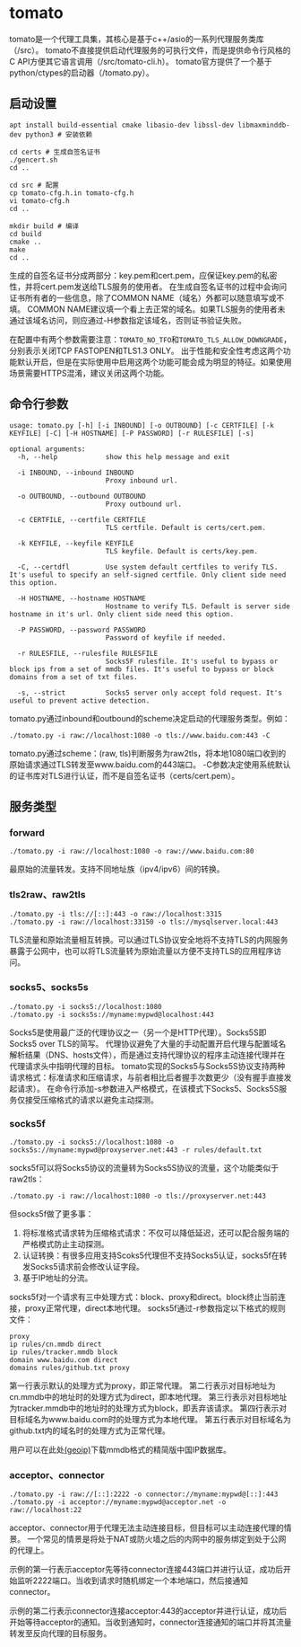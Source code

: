 # tomato

tomato是一个代理工具集，其核心是基于c++/asio的一系列代理服务类库（/src）。
tomato不直接提供启动代理服务的可执行文件，而是提供命令行风格的C API方便其它语言调用（/src/tomato-cli.h）。
tomato官方提供了一个基于python/ctypes的启动器（/tomato.py）。

## 启动设置

```
apt install build-essential cmake libasio-dev libssl-dev libmaxminddb-dev python3 # 安装依赖

cd certs # 生成自签名证书
./gencert.sh
cd ..

cd src # 配置
cp tomato-cfg.h.in tomato-cfg.h
vi tomato-cfg.h
cd ..

mkdir build # 编译
cd build
cmake ..
make
cd ..
```

生成的自签名证书分成两部分：key.pem和cert.pem，应保证key.pem的私密性，并将cert.pem发送给TLS服务的使用者。
在生成自签名证书的过程中会询问证书所有者的一些信息，除了COMMON NAME（域名）外都可以随意填写或不填。
COMMON NAME建议填一个看上去正常的域名。如果TLS服务的使用者未通过该域名访问，则应通过-H参数指定该域名，否则证书验证失败。

在配置中有两个参数需要注意：`TOMATO_NO_TFO`和`TOMATO_TLS_ALLOW_DOWNGRADE`，分别表示关闭TCP FASTOPEN和TLS1.3 ONLY。
出于性能和安全性考虑这两个功能默认开启，但是在实际使用中启用这两个功能可能会成为明显的特征。如果使用场景需要HTTPS混淆，建议关闭这两个功能。

## 命令行参数

```
usage: tomato.py [-h] [-i INBOUND] [-o OUTBOUND] [-c CERTFILE] [-k KEYFILE] [-C] [-H HOSTNAME] [-P PASSWORD] [-r RULESFILE] [-s]

optional arguments:
  -h, --help            show this help message and exit

  -i INBOUND, --inbound INBOUND
                        Proxy inbound url.

  -o OUTBOUND, --outbound OUTBOUND
                        Proxy outbound url.

  -c CERTFILE, --certfile CERTFILE
                        TLS certfile. Default is certs/cert.pem.

  -k KEYFILE, --keyfile KEYFILE
                        TLS keyfile. Default is certs/key.pem.

  -C, --certdfl         Use system default certfiles to verify TLS. It's useful to specify an self-signed certfile. Only client side need this option.

  -H HOSTNAME, --hostname HOSTNAME
                        Hostname to verify TLS. Default is server side hostname in it's url. Only client side need this option.

  -P PASSWORD, --password PASSWORD
                        Password of keyfile if needed.

  -r RULESFILE, --rulesfile RULESFILE
                        Socks5F rulesfile. It's useful to bypass or block ips from a set of mmdb files. It's useful to bypass or block domains from a set of txt files.

  -s, --strict          Socks5 server only accept fold request. It's useful to prevent active detection.
```

tomato.py通过inbound和outbound的scheme决定启动的代理服务类型。例如：

```
./tomato.py -i raw://localhost:1080 -o tls://www.baidu.com:443 -C
```

tomato.py通过scheme：(raw, tls)判断服务为raw2tls，将本地1080端口收到的原始请求通过TLS转发至www.baidu.com的443端口。
-C参数决定使用系统默认的证书库对TLS进行认证，而不是自签名证书（certs/cert.pem）。

## 服务类型

### forward

```
./tomato.py -i raw://localhost:1080 -o raw://www.baidu.com:80
```

最原始的流量转发。支持不同地址族（ipv4/ipv6）间的转换。

### tls2raw、raw2tls

```
./tomato.py -i tls://[::]:443 -o raw://localhost:3315
./tomato.py -i raw://localhost:33150 -o tls://mysqlserver.local:443
```

TLS流量和原始流量相互转换。可以通过TLS协议安全地将不支持TLS的内网服务暴露于公网中，也可以将TLS流量转为原始流量以方便不支持TLS的应用程序访问。

### socks5、socks5s

```
./tomato.py -i socks5://localhost:1080
./tomato.py -i socks5s://myname:mypwd@localhost:443
```

Socks5是使用最广泛的代理协议之一（另一个是HTTP代理）。Socks5S即Socks5 over TLS的简写。
代理协议避免了大量的手动配置开启代理与配置域名解析结果（DNS、hosts文件），而是通过支持代理协议的程序主动连接代理并在代理请求头中指明代理的目标。
tomato实现的Socks5与Socks5S协议支持两种请求格式：标准请求和压缩请求，与前者相比后者握手次数更少（没有握手直接发起请求）。
在命令行添加-s参数进入严格模式，在该模式下Socks5、Socks5S服务仅接受压缩格式的请求以避免主动探测。

### socks5f

```
./tomato.py -i socks5://localhost:1080 -o socks5s://myname:mypwd@proxyserver.net:443 -r rules/default.txt
```

socks5f可以将Socks5协议的流量转为Socks5S协议的流量，这个功能类似于raw2tls：

```
./tomato.py -i raw://localhost:1080 -o tls://proxyserver.net:443
```

但socks5f做了更多事：

1. 将标准格式请求转为压缩格式请求：不仅可以降低延迟，还可以配合服务端的严格模式防止主动探测。
2. 认证转换：有很多应用支持Scoks5代理但不支持Socks5认证，socks5f在转发Socks5请求前会修改认证字段。
3. 基于IP地址的分流。

socks5f对一个请求有三中处理方式：block、proxy和direct。block终止当前连接，proxy正常代理，direct本地代理。
socks5f通过-r参数指定以下格式的规则文件：

```
proxy
ip rules/cn.mmdb direct
ip rules/tracker.mmdb block
domain www.baidu.com direct
domains rules/github.txt proxy
```

第一行表示默认的处理方式为proxy，即正常代理。
第二行表示对目标地址为cn.mmdb中的地址时的处理方式为direct，即本地代理。
第三行表示对目标地址为tracker.mmdb中的地址时的处理方式为block，即丢弃该请求。
第四行表示对目标域名为www.baidu.com时的处理方式为本地代理。
第五行表示对目标域名为github.txt内的域名时的处理方式为正常代理。

用户可以在此处[(geoip)](https://github.com/Loyalsoldier/geoip)下载mmdb格式的精简版中国IP数据库。

### acceptor、connector

```
./tomato.py -i raw://[::]:2222 -o connector://myname:mypwd@[::]:443
./tomato.py -i acceptor://myname:mypwd@acceptor.net -o raw://localhost:22
```

acceptor、connector用于代理无法主动连接目标，但目标可以主动连接代理的情景。
一个常见的情景是将处于NAT或防火墙之后的内网中的服务绑定到处于公网的代理上。

示例的第一行表示acceptor先等待connector连接443端口并进行认证，成功后开始监听2222端口。当收到请求时随机绑定一个本地端口，然后接通知connector。

示例的第二行表示connector连接acceptor:443的acceptor并进行认证，成功后开始等待acceptor的通知。当收到通知时，connector连接通知的端口并将其流量转发至反向代理的目标服务。
